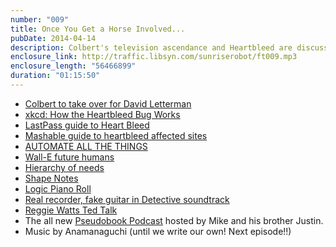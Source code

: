 ```yaml
---
number: "009"
title: Once You Get a Horse Involved...
pubDate: 2014-04-14
description: Colbert's television ascendance and Heartbleed are discussed, before those topics give way to talk of humanity's future in the form of robots and automation. Also, what will sheet music look like in a hundred years?
enclosure_link: http://traffic.libsyn.com/sunriserobot/ft009.mp3
enclosure_length: "56466899"
duration: "01:15:50"
---
```



- [Colbert to take over for David Letterman](http://variety.com/2014/tv/news/stephen-colbert-to-replace-david-letterman-1201155423/)
- [xkcd: How the Heartbleed Bug Works](http://xkcd.com/1354/)
- [LastPass guide to Heart Bleed](http://blog.lastpass.com/2014/04/lastpass-now-checks-if-your-sites-are.html)
- [Mashable guide to heartbleed affected sites](http://mashable.com/2014/04/09/heartbleed-bug-websites-affected/)
- [AUTOMATE ALL THE THINGS](http://www.getchef.com/blog/wp-content/uploads/2012/02/automate-all-the-things.png)
- [Wall-E future humans](http://www.readpt.com/wp-content/uploads/2014/01/Wall-E-2.jpg)
- [Hierarchy of needs](http://www.timemachinego.com/linkmachinego/wordpress/wp-content/uploads/2013/09/hierarchy-of-needs-wifi.jpg)
- [Shape Notes](http://en.wikipedia.org/wiki/Shape_note)
- [Logic Piano Roll](/content/images/2014/Apr/LogicPianoRoll.png)
- [Real recorder, fake guitar in Detective soundtrack](http://michaeledwards.bandcamp.com/track/gentlemen-want-to-take-a-look-out-here)
- [Reggie Watts Ted Talk](http://www.ted.com/talks/reggie_watts_disorients_you_in_the_most_entertaining_way)
- The all new [Pseudobook Podcast](http://pseudobookpodcast.com) hosted by Mike and his brother Justin.
- Music by Anamanaguchi (until we write our own! Next episode!!)
